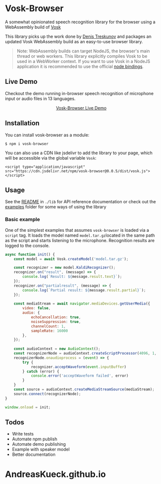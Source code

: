# Vosk-Browser
A somewhat opinionated speech recognition library for the browser using a WebAssembly build of [Vosk](https://github.com/alphacep/vosk-api)

This library picks up the work done by [Denis Treskunov](https://github.com/dtreskunov/tiny-kaldi/tree/js) and packages an updated Vosk WebAssembly build as an easy-to-use browser library.

> Note: WebAssembly builds can target NodeJS, the browser's main thread or web workers. This library explicitly compiles Vosk to be used in a WebWorker context. If you want to use Vosk in a NodeJS application it is recommended to use the official [node bindings](https://www.npmjs.com/package/vosk).

## Live Demo

Checkout the demo running in-browser speech recognition of microphone input or audio files in 13 languages.

<div align="center">
<a href="https://ccoreilly.github.io/vosk-browser/">Vosk-Browser Live Demo</a>
</div>

## Installation

You can install vosk-browser as a module:

```
$ npm i vosk-browser
```

You can also use a CDN like jsdelivr to add the library to your page, which will be accessible via the global variable `Vosk`:

```
<script type="application/javascript" src="https://cdn.jsdelivr.net/npm/vosk-browser@0.0.5/dist/vosk.js"></script>
```

## Usage

See the [README](./lib/README.md) in `./lib` for API reference documentation or check out the [examples](./examples) folder for some ways of using the library

### Basic example

One of the simplest examples that assumes `vosk-browser` is loaded via a `script` tag. It loads the model named `model.tar.gz`located in the same path as the script and starts listening to the microphone. Recognition results are logged to the console.

```js
async function init() {
    const model = await Vosk.createModel('model.tar.gz');

    const recognizer = new model.KaldiRecognizer();
    recognizer.on("result", (message) => {
        console.log(`Result: ${message.result.text}`);
    });
    recognizer.on("partialresult", (message) => {
        console.log(`Partial result: ${message.result.partial}`);
    });
    
    const mediaStream = await navigator.mediaDevices.getUserMedia({
        video: false,
        audio: {
            echoCancellation: true,
            noiseSuppression: true,
            channelCount: 1,
            sampleRate: 16000
        },
    });
    
    const audioContext = new AudioContext();
    const recognizerNode = audioContext.createScriptProcessor(4096, 1, 1)
    recognizerNode.onaudioprocess = (event) => {
        try {
            recognizer.acceptWaveform(event.inputBuffer)
        } catch (error) {
            console.error('acceptWaveform failed', error)
        }
    }
    const source = audioContext.createMediaStreamSource(mediaStream);
    source.connect(recognizerNode);
}

window.onload = init;
```

## Todos

- Write tests
- Automate npm publish
- Automate demo publishing
- Example with speaker model
- Better documentation
# AndreasKueck.github.io

